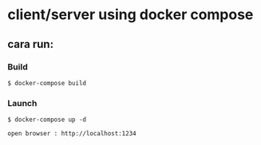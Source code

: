 # client/server using docker compose



## cara run:



### Build

```
$ docker-compose build
```

### Launch

```
$ docker-compose up -d

open browser : http://localhost:1234
```
